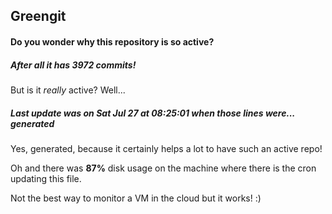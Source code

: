 ## Greengit

#### Do you wonder why this repository is so active?

##### After all it has 3972 commits!

But is it *really* active? Well...

##### Last update was on Sat Jul 27 at 08:25:01 when those lines were... generated

Yes, generated, because it certainly helps a lot to have such an active repo!

Oh and there was **87%** disk usage on the machine
where there is the cron updating this file.

Not the best way to monitor a VM in the cloud but it works! :)
